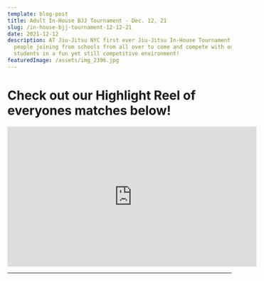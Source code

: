 ```yaml
---
template: blog-post
title: Adult In-House BJJ Tournament - Dec. 12, 21
slug: /in-house-bjj-tournament-12-12-21
date: 2021-12-12
description: AT Jiu-Jitsu NYC first ever Jiu-Jitsu In-House Tournament. With
  people joining from schools from all over to come and compete with our
  students in a fun yet still competitive environment!
featuredImage: /assets/img_2396.jpg
---
```

# Check out our Highlight Reel of everyones matches below!

<iframe width="560" height="315" src="https://www.youtube.com/embed/yKzfq2AnD1g" title="YouTube video player" frameborder="0" allow="accelerometer; autoplay; clipboard-write; encrypted-media; gyroscope; picture-in-picture" allowfullscreen></iframe>

- - -
